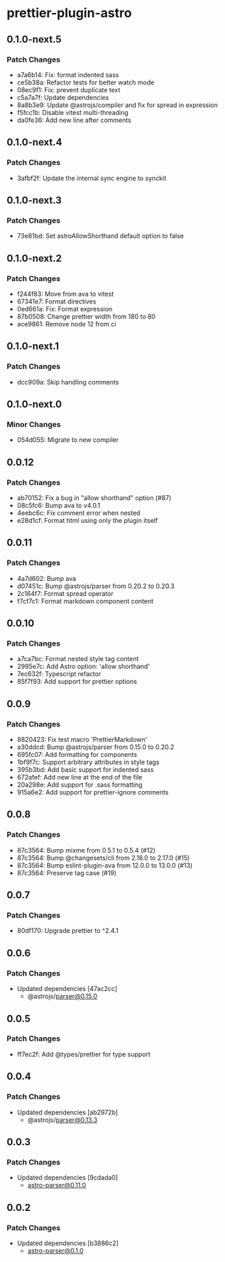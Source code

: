 # prettier-plugin-astro

## 0.1.0-next.5

### Patch Changes

- a7a6b14: Fix: format indented sass
- ce5b38a: Refactor tests for better watch mode
- 08ec9f1: Fix: prevent duplicate text
- c5a7a7f: Update dependencies
- 8a8b3e9: Update @astrojs/compiler and fix for spread in expression
- f5fcc1b: Disable vitest multi-threading
- da0fe36: Add new line after comments

## 0.1.0-next.4

### Patch Changes

- 3afbf2f: Update the internal sync engine to synckit

## 0.1.0-next.3

### Patch Changes

- 73e81bd: Set astroAllowShorthand default option to false

## 0.1.0-next.2

### Patch Changes

- f244f83: Move from ava to vitest
- 67341e7: Format directives
- 0ed661a: Fix: Format expression
- 87b0508: Change prettier width from 180 to 80
- ace9861: Remove node 12 from ci

## 0.1.0-next.1

### Patch Changes

- dcc909a: Skip handling comments

## 0.1.0-next.0

### Minor Changes

- 054d055: Migrate to new compiler

## 0.0.12

### Patch Changes

- ab70152: Fix a bug in "allow shorthand" option (#87)
- 08c5fc6: Bump ava to v4.0.1
- 4eebc6c: Fix comment error when nested
- e28d1cf: Format html using only the plugin itself

## 0.0.11

### Patch Changes

- 4a7d602: Bump ava
- d07451c: Bump @astrojs/parser from 0.20.2 to 0.20.3
- 2c164f7: Format spread operator
- f7cf7c1: Format markdown component content

## 0.0.10

### Patch Changes

- a7ca7bc: Format nested style tag content
- 2995e7c: Add Astro option: 'allow shorthand'
- 7ec632f: Typescript refactor
- 85f7f93: Add support for prettier options

## 0.0.9

### Patch Changes

- 8820423: Fix test macro 'PrettierMarkdown'
- a30ddcd: Bump @astrojs/parser from 0.15.0 to 0.20.2
- 695fc07: Add formatting for <Markdown> components
- 1bf9f7c: Support arbitrary attributes in style tags
- 395b3bd: Add basic support for indented sass
- 672afef: Add new line at the end of the file
- 20a298e: Add support for .sass formatting
- 915a6e2: Add support for prettier-ignore comments

## 0.0.8

### Patch Changes

- 87c3564: Bump mixme from 0.5.1 to 0.5.4 (#12)
- 87c3564: Bump @changesets/cli from 2.16.0 to 2.17.0 (#15)
- 87c3564: Bump eslint-plugin-ava from 12.0.0 to 13.0.0 (#13)
- 87c3564: Preserve tag case (#19)

## 0.0.7

### Patch Changes

- 80df170: Upgrade prettier to ^2.4.1

## 0.0.6

### Patch Changes

- Updated dependencies [47ac2cc]
  - @astrojs/parser@0.15.0

## 0.0.5

### Patch Changes

- ff7ec2f: Add @types/prettier for type support

## 0.0.4

### Patch Changes

- Updated dependencies [ab2972b]
  - @astrojs/parser@0.13.3

## 0.0.3

### Patch Changes

- Updated dependencies [9cdada0]
  - astro-parser@0.11.0

## 0.0.2

### Patch Changes

- Updated dependencies [b3886c2]
  - astro-parser@0.1.0
